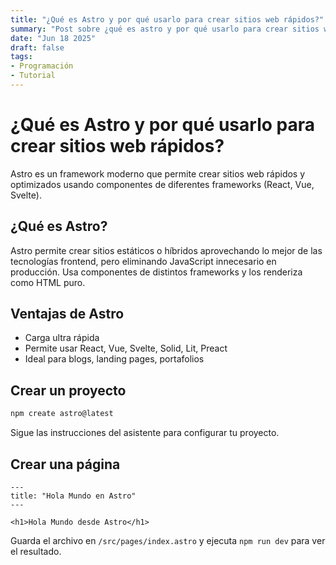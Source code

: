 ```yaml
---
title: "¿Qué es Astro y por qué usarlo para crear sitios web rápidos?"
summary: "Post sobre ¿qué es astro y por qué usarlo para crear sitios web rápidos? con ejemplos y explicación completa"
date: "Jun 18 2025"
draft: false
tags:
- Programación
- Tutorial
---
```


# ¿Qué es Astro y por qué usarlo para crear sitios web rápidos?

Astro es un framework moderno que permite crear sitios web rápidos y optimizados usando componentes de diferentes frameworks (React, Vue, Svelte). 

## ¿Qué es Astro?

Astro permite crear sitios estáticos o híbridos aprovechando lo mejor de las tecnologías frontend, pero eliminando JavaScript innecesario en producción. Usa componentes de distintos frameworks y los renderiza como HTML puro.

## Ventajas de Astro

- Carga ultra rápida
- Permite usar React, Vue, Svelte, Solid, Lit, Preact
- Ideal para blogs, landing pages, portafolios

## Crear un proyecto

```bash
npm create astro@latest
```

Sigue las instrucciones del asistente para configurar tu proyecto.

## Crear una página

```astro
---
title: "Hola Mundo en Astro"
---

<h1>Hola Mundo desde Astro</h1>
```

Guarda el archivo en `/src/pages/index.astro` y ejecuta `npm run dev` para ver el resultado.


